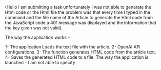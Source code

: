 (Hello I am submitting a task unfortunately I was not able to generate the Html code or the Html file the problem was that every time I typed in the command and the file name of the Article to generate the Html code from the JavaScript code a 401 message was displayed and the information that the key given was not valid).

The way the application works -

1- The application Loads the text file with the article.
2- OpenAI API configurations.
3- The function generates HTML code from the article text.
4- Saves the generated HTML code to a file.
The way the application is launched - I am not able to specify 


